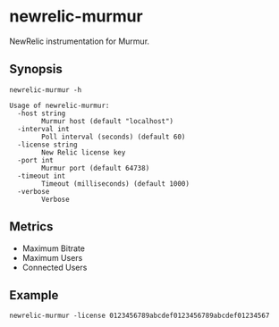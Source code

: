 # newrelic-murmur

NewRelic instrumentation for Murmur.

## Synopsis

```shell
newrelic-murmur -h

Usage of newrelic-murmur:
  -host string
    	Murmur host (default "localhost")
  -interval int
    	Poll interval (seconds) (default 60)
  -license string
    	New Relic license key
  -port int
    	Murmur port (default 64738)
  -timeout int
    	Timeout (milliseconds) (default 1000)
  -verbose
    	Verbose
```

## Metrics

 - Maximum Bitrate
 - Maximum Users
 - Connected Users

## Example

```shell
newrelic-murmur -license 0123456789abcdef0123456789abcdef01234567
```
